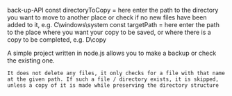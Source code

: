 back-up-API
const directoryToCopy = here enter the path to the directory you want to move to another place or check if no new files have been added to it, e.g. C\\windows\\system
const targetPath =  here enter the path to the place where you want your copy to be saved, or where there is a copy to be completed, e.g. D\\copy


A simple project written in node.js allows you to make a backup or check the existing one.

    It does not delete any files, it only checks for a file with that name at the given path. If such a file / directory exists, it is skipped, unless a copy of it is made while preserving the directory structure
